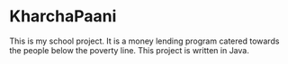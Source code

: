 # KharchaPaani
This is my school project. It is a money lending program catered towards the people below the poverty line. This project is written in Java.
